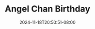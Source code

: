 --- 
title: "Angel Chan  Birthday"
description: "    Angel Chan  Birthday simontok video full baru"
date: 2024-11-18T20:50:51-08:00
file_code: "xv0nuyy5tstp"
draft: false
cover: "asvspydwoxhg2t87.jpg"
tags: ["Angel", "Chan", "Birthday", "bokep-indo", "bokep-viral", "bokep-ig"]
length: 528
fld_id: "1391166"
foldername: ".KoleksiAngelChan59Video"
categories: [".KoleksiAngelChan59Video"]
views: 24
---